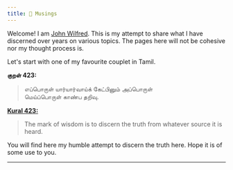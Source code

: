 ```yaml
---
title: 🌱 Musings
---
```


Welcome! I am [John Wilfred](https://www.linkedin.com/in/johnwilfred/). This is my attempt to share what I have discerned over years on various topics. The pages here will not be cohesive nor my thought process is.

Let's start with one of my favourite couplet in Tamil.

__குறள் 423:__
>எப்பொருள் யார்யார்வாய்க் கேட்பினும் அப்பொருள்  <BR>மெய்ப்பொருள் காண்ப தறிவு.

__[Kural 423:](https://en.wikipedia.org/wiki/Kural)__ 
> The mark of wisdom is to discern the truth from whatever source it is heard.

You will find here my humble attempt to discern the truth here. Hope it is of some use to you.

---

